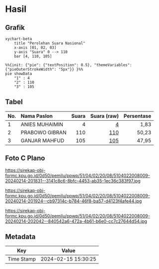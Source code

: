 # Hasil

## Grafik

```mermaid
xychart-beta
    title "Perolehan Suara Nasional"
    x-axis [01, 02, 03]
    y-axis "Suara" 0 --> 110
    bar [4, 110, 105]
```

```mermaid
%%{init: {"pie": {"textPosition": 0.5}, "themeVariables": {"pieOuterStrokeWidth": "5px"}} }%%
pie showData
    "1" : 4
    "2" : 110
    "3" : 105
```

## Tabel

| No. | Nama Paslon    | Suara | Suara (raw) | Persentase |
|:--- |:-------------- | -----:| -----------:| ----------:|
| 1   | ANIES MUHAIMIN | 4     | [4][p-1]    | 1,83       |
| 2   | PRABOWO GIBRAN | 110   | [110][p-2]  | 50,23      |
| 3   | GANJAR MAHFUD  | 105   | [105][p-3]  | 47,95      |


[p-1]: https://github.com/gigit-pemilu/pemilu-2024/blob/main/pilpres/hitung-suara/sub/51-bali/sub/04-gianyar/sub/02-blahbatuh/sub/2008-medahan/sub/009-tps/sub/paslon-1.txt
[p-2]: https://github.com/gigit-pemilu/pemilu-2024/blob/main/pilpres/hitung-suara/sub/51-bali/sub/04-gianyar/sub/02-blahbatuh/sub/2008-medahan/sub/009-tps/sub/paslon-2.txt
[p-3]: https://github.com/gigit-pemilu/pemilu-2024/blob/main/pilpres/hitung-suara/sub/51-bali/sub/04-gianyar/sub/02-blahbatuh/sub/2008-medahan/sub/009-tps/sub/paslon-3.txt

## Foto C Plano

https://sirekap-obj-formc.kpu.go.id/0d50/pemilu/ppwp/51/04/02/20/08/5104022008009-20240214-201831--3141c8c6-8bfc-4453-ab35-1ec36c383f97.jpg

https://sirekap-obj-formc.kpu.go.id/0d50/pemilu/ppwp/51/04/02/20/08/5104022008009-20240214-201924--cb97314c-b784-46f8-ba57-d4123f4afe44.jpg

https://sirekap-obj-formc.kpu.go.id/0d50/pemilu/ppwp/51/04/02/20/08/5104022008009-20240214-202042--840542a6-472a-4b61-b6e0-cc7c27644d54.jpg


## Metadata

| Key        | Value               |
| ---------- | ------------------- |
| Time Stamp | 2024-02-15 15:30:25 |



